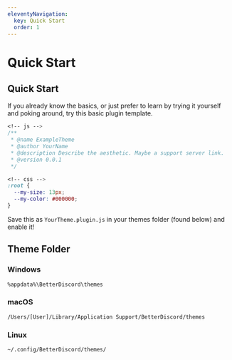 ```yaml
---
eleventyNavigation:
  key: Quick Start
  order: 1
---
```


# Quick Start

## Quick Start

If you already know the basics, or just prefer to learn by trying it yourself and poking around, try this basic plugin template.

```css multi=true
<!-- js -->
/**
 * @name ExampleTheme
 * @author YourName
 * @description Describe the aesthetic. Maybe a support server link.
 * @version 0.0.1
 */

<!-- css -->
:root {
  --my-size: 13px;
  --my-color: #000000;
}
```

Save this as `YourTheme.plugin.js` in your themes folder (found below) and enable it!

## Theme Folder

### Windows
`%appdata%\BetterDiscord\themes`

### macOS
`/Users/[User]/Library/Application Support/BetterDiscord/themes`

### Linux
`~/.config/BetterDiscord/themes/`

